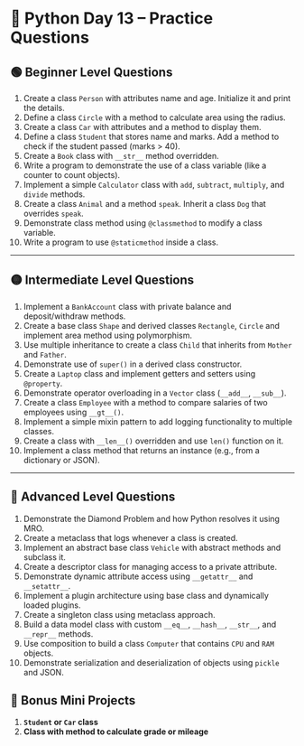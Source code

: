 
# 🐍 Python Day 13 – Practice Questions

## 🟢 Beginner Level Questions



1. Create a class `Person` with attributes name and age. Initialize it and print the details.
2. Define a class `Circle` with a method to calculate area using the radius.
3. Create a class `Car` with attributes and a method to display them.
4. Define a class `Student` that stores name and marks. Add a method to check if the student passed (marks > 40).
5. Create a `Book` class with `__str__` method overridden.
6. Write a program to demonstrate the use of a class variable (like a counter to count objects).
7. Implement a simple `Calculator` class with `add`, `subtract`, `multiply`, and `divide` methods.
8. Create a class `Animal` and a method `speak`. Inherit a class `Dog` that overrides `speak`.
9. Demonstrate class method using `@classmethod` to modify a class variable.
10. Write a program to use `@staticmethod` inside a class.


---

## 🟡 Intermediate Level Questions

1. Implement a `BankAccount` class with private balance and deposit/withdraw methods.
2. Create a base class `Shape` and derived classes `Rectangle`, `Circle` and implement area method using polymorphism.
3. Use multiple inheritance to create a class `Child` that inherits from `Mother` and `Father`.
4. Demonstrate use of `super()` in a derived class constructor.
5. Create a `Laptop` class and implement getters and setters using `@property`.
6. Demonstrate operator overloading in a `Vector` class (`__add__`, `__sub__`).
7. Create a class `Employee` with a method to compare salaries of two employees using `__gt__()`.
8. Implement a simple mixin pattern to add logging functionality to multiple classes.
9. Create a class with `__len__()` overridden and use `len()` function on it.
10. Implement a class method that returns an instance (e.g., from a dictionary or JSON).


---

## 🔴 Advanced Level Questions

1. Demonstrate the Diamond Problem and how Python resolves it using MRO.
2. Create a metaclass that logs whenever a class is created.
3. Implement an abstract base class `Vehicle` with abstract methods and subclass it.
4. Create a descriptor class for managing access to a private attribute.
5. Demonstrate dynamic attribute access using `__getattr__` and `__setattr__`.
6. Implement a plugin architecture using base class and dynamically loaded plugins.
7. Create a singleton class using metaclass approach.
8. Build a data model class with custom `__eq__`, `__hash__`, `__str__`, and `__repr__` methods.
9. Use composition to build a class `Computer` that contains `CPU` and `RAM` objects.
10. Demonstrate serialization and deserialization of objects using `pickle` and JSON.


## 🧩 Bonus Mini Projects

1. **`Student` or `Car` class**
2. **Class with method to calculate grade or mileage**




